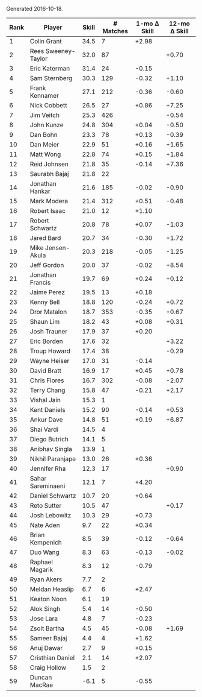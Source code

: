 Generated 2016-10-18.

| Rank | Player              | Skill | # Matches | 1-mo Δ Skill | 12-mo Δ Skill |
|------|---------------------|-------|-----------|--------------|---------------|
|    1 | Colin Grant         |  34.5 |         7 |        +2.98 |               |
|    2 | Rees Sweeney-Taylor |  32.0 |        87 |              |         +0.70 |
|    3 | Eric Katerman       |  31.4 |        24 |        -0.15 |               |
|    4 | Sam Sternberg       |  30.3 |       129 |        -0.32 |         +1.10 |
|    5 | Frank Kennamer      |  27.1 |       212 |        -0.36 |         -0.60 |
|    6 | Nick Cobbett        |  26.5 |        27 |        +0.86 |         +7.25 |
|    7 | Jim Veitch          |  25.3 |       426 |              |         -0.54 |
|    8 | John Kunze          |  24.8 |       304 |        +0.04 |         -0.50 |
|    9 | Dan Bohn            |  23.3 |        78 |        +0.13 |         -0.39 |
|   10 | Dan Meier           |  22.9 |        51 |        +0.16 |         +1.65 |
|   11 | Matt Wong           |  22.8 |        74 |        +0.15 |         +1.84 |
|   12 | Reid Johnsen        |  21.8 |        35 |        -0.14 |         +7.36 |
|   13 | Saurabh Bajaj       |  21.8 |        22 |              |               |
|   14 | Jonathan Hankar     |  21.6 |       185 |        -0.02 |         -0.90 |
|   15 | Mark Modera         |  21.4 |       312 |        +0.51 |         -0.48 |
|   16 | Robert Isaac        |  21.0 |        12 |        +1.10 |               |
|   17 | Robert Schwartz     |  20.8 |        78 |        +0.07 |         -1.03 |
|   18 | Jared Bard          |  20.7 |        34 |        -0.30 |         +1.72 |
|   19 | Mike Jensen-Akula   |  20.3 |       218 |        -0.05 |         -1.25 |
|   20 | Jeff Gordon         |  20.0 |        37 |        -0.02 |         +8.54 |
|   21 | Jonathan Francis    |  19.7 |        69 |        +0.24 |         +0.12 |
|   22 | Jaime Perez         |  19.5 |        13 |        +0.18 |               |
|   23 | Kenny Bell          |  18.8 |       120 |        -0.24 |         +0.72 |
|   24 | Dror Matalon        |  18.7 |       353 |        -0.35 |         +0.67 |
|   25 | Shaun Lim           |  18.2 |        43 |        +0.08 |         +0.31 |
|   26 | Josh Trauner        |  17.9 |        37 |        +0.20 |               |
|   27 | Eric Borden         |  17.6 |        32 |              |         +3.22 |
|   28 | Troup Howard        |  17.4 |        38 |              |         -0.29 |
|   29 | Wayne Heiser        |  17.0 |        31 |        -0.14 |               |
|   30 | David Bratt         |  16.9 |        17 |        +0.45 |         +0.78 |
|   31 | Chris Flores        |  16.7 |       302 |        -0.08 |         -2.07 |
|   32 | Terry Chang         |  15.8 |        47 |        -0.21 |         +2.17 |
|   33 | Vishal Jain         |  15.3 |         1 |              |               |
|   34 | Kent Daniels        |  15.2 |        90 |        -0.14 |         +0.53 |
|   35 | Ankur Dave          |  14.8 |        51 |        +0.19 |         +6.87 |
|   36 | Shai Vardi          |  14.5 |         4 |              |               |
|   37 | Diego Butrich       |  14.1 |         5 |              |               |
|   38 | Anibhav Singla      |  13.9 |         1 |              |               |
|   39 | Nikhil Paranjape    |  13.0 |        26 |        +0.36 |               |
|   40 | Jennifer Rha        |  12.3 |        17 |              |         +0.90 |
|   41 | Sahar Sareminaeni   |  12.1 |         7 |        +4.20 |               |
|   42 | Daniel Schwartz     |  10.7 |        20 |        +0.64 |               |
|   43 | Reto Sutter         |  10.5 |        47 |              |         +0.17 |
|   44 | Josh Lebowitz       |  10.3 |        29 |        +0.73 |               |
|   45 | Nate Aden           |   9.7 |        22 |        +0.34 |               |
|   46 | Brian Kempenich     |   8.5 |        39 |        -0.12 |         -0.64 |
|   47 | Duo Wang            |   8.3 |        63 |        -0.13 |         -0.02 |
|   48 | Raphael Magarik     |   8.3 |        12 |        -0.79 |               |
|   49 | Ryan Akers          |   7.7 |         2 |              |               |
|   50 | Meldan Heaslip      |   6.7 |         6 |        +2.47 |               |
|   51 | Keaton Noon         |   6.1 |        19 |              |               |
|   52 | Alok Singh          |   5.4 |        14 |        -0.50 |               |
|   53 | Jose Lara           |   4.8 |         7 |        -0.23 |               |
|   54 | Zsolt Bartha        |   4.5 |        45 |        -0.08 |         +1.69 |
|   55 | Sameer Bajaj        |   4.4 |         4 |        +1.62 |               |
|   56 | Anuj Dawar          |   2.7 |         9 |        +0.15 |               |
|   57 | Cristhian Daniel    |   2.1 |        14 |        +2.07 |               |
|   58 | Craig Hollow        |   1.5 |         2 |              |               |
|   59 | Duncan MacRae       |  -6.1 |         5 |        -0.55 |               |